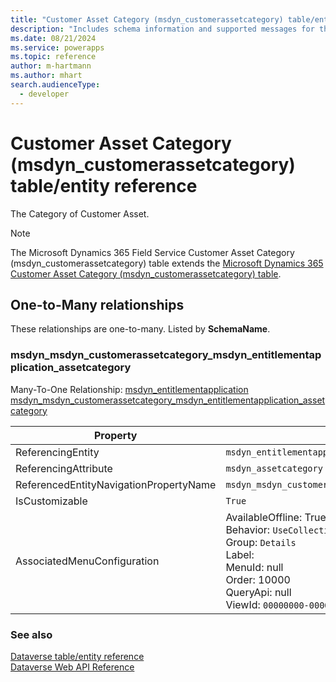 ```yaml
---
title: "Customer Asset Category (msdyn_customerassetcategory) table/entity reference (Microsoft Dynamics 365 Field Service)"
description: "Includes schema information and supported messages for the Customer Asset Category (msdyn_customerassetcategory) table/entity with Microsoft Dynamics 365 Field Service."
ms.date: 08/21/2024
ms.service: powerapps
ms.topic: reference
author: m-hartmann
ms.author: mhart
search.audienceType: 
  - developer
---
```


# Customer Asset Category (msdyn_customerassetcategory) table/entity reference

The Category of Customer Asset.

> [!NOTE]
> The Microsoft Dynamics 365 Field Service Customer Asset Category (msdyn_customerassetcategory) table extends the [Microsoft Dynamics 365 Customer Asset Category (msdyn_customerassetcategory) table](/dynamics365/developer/entities//msdyn_customerassetcategory).




## One-to-Many relationships

These relationships are one-to-many. Listed by **SchemaName**.

### <a name="BKMK_msdyn_msdyn_customerassetcategory_msdyn_entitlementapplication_assetcategory"></a> msdyn_msdyn_customerassetcategory_msdyn_entitlementapplication_assetcategory

Many-To-One Relationship: [msdyn_entitlementapplication msdyn_msdyn_customerassetcategory_msdyn_entitlementapplication_assetcategory](msdyn_entitlementapplication.md#BKMK_msdyn_msdyn_customerassetcategory_msdyn_entitlementapplication_assetcategory)

|Property|Value|
|---|---|
|ReferencingEntity|`msdyn_entitlementapplication`|
|ReferencingAttribute|`msdyn_assetcategory`|
|ReferencedEntityNavigationPropertyName|`msdyn_msdyn_customerassetcategory_msdyn_entitlementapplication_assetcategory`|
|IsCustomizable|`True`|
|AssociatedMenuConfiguration|AvailableOffline: True<br />Behavior: `UseCollectionName`<br />Group: `Details`<br />Label: <br />MenuId: null<br />Order: 10000<br />QueryApi: null<br />ViewId: `00000000-0000-0000-0000-000000000000`|



### See also

[Dataverse table/entity reference](../about-entity-reference.md)  
[Dataverse Web API Reference](/power-apps/developer/data-platform/webapi/reference/about)   

